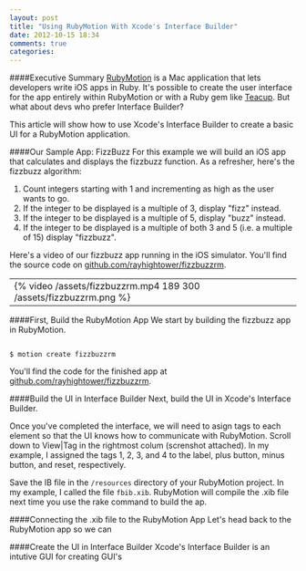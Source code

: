 ```yaml
---
layout: post
title: "Using RubyMotion With Xcode's Interface Builder"
date: 2012-10-15 18:34
comments: true
categories: 
---
```


####Executive Summary
[RubyMotion](http://www.rubymotion.com/) is a Mac application that lets developers write iOS apps in
Ruby. It's possible to create the user interface for the app entirely
within RubyMotion or with a Ruby gem like [Teacup](https://github.com/rubymotion/teacup). But what about devs who prefer Interface Builder?

This article will show how to use Xcode's Interface Builder to create a basic UI for
a RubyMotion application.
<!-- more -->

####Our Sample App: FizzBuzz
For this example we will build an iOS app that calculates and displays
the fizzbuzz function. As a refresher, here's the fizzbuzz algorithm:

1. Count integers starting with 1 and incrementing as high as the user wants to go.
2. If the integer to be displayed is a multiple of 3, display "fizz" instead.
3. If the integer to be displayed is a multiple of 5, display "buzz" instead.
4. If the integer to be displayed is a multiple of both 3 and 5 (i.e. a multiple of 15) display "fizzbuzz".

Here's a video of our fizzbuzz app running in the iOS simulator. You'll
find the source code on [github.com/rayhightower/fizzbuzzrm](github.com/rayhightower/fizzbuzzrm).
<center>
<Table width = "300">
<tr>
<td>
{% video /assets/fizzbuzzrm.mp4 189 300 /assets/fizzbuzzrm.png %}
</td>
</tr>
</table>
</center>

####First, Build the RubyMotion App
We start by building the fizzbuzz app in RubyMotion.

<code>
$ motion create fizzbuzzrm
</code>

You'll find the code for the finished app at [github.com/rayhightower/fizzbuzzrm](github.com/rayhightower/fizzbuzzrm).

####Build the UI in Interface Builder
Next, build the UI in Xcode's Interface Builder.

Once you've completed the interface, we will need to asign tags to each
element so that the UI knows how to communicate with RubyMotion. Scroll
down to View|Tag in the rightmost colum (screnshot attached). In my
example, I assigned the tags 1, 2, 3, and 4 to the label, plus button,
minus button, and reset, respectively.

Save the IB file in the <code>/resources</code> directory of your
RubyMotion project. In my example, I called the file
<code>fbib.xib</code>. RubyMotion will compile the .xib file next time
you use the rake command to build the ap.

####Connecting the .xib file to the RubyMotion App
Let's head back to the RubyMotion app so we can 




####Create the UI in Interface Builder
Xcode's Interface Builder is an intutive GUI for creating GUI's 
